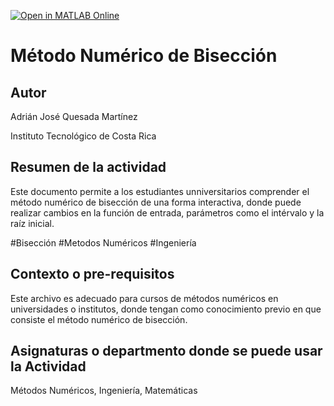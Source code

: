 [![Open in MATLAB Online](https://www.mathworks.com/images/responsive/global/open-in-matlab-online.svg)](https://matlab.mathworks.com/open/github/v1?repo=adriancrc/M-todos-Num-ricos)

# Método Numérico de Bisección

## Autor
Adrián José Quesada Martínez

Instituto Tecnológico de Costa Rica

## Resumen de la actividad
Este documento permite a los estudiantes unniversitarios comprender el método numérico de bisección de una forma interactiva, donde puede realizar cambios en la función de entrada, parámetros como el intérvalo y la raíz inicial. 

#Bisección #Metodos Numéricos #Ingeniería

## Contexto o pre-requisitos
Este archivo es adecuado para cursos de métodos numéricos en universidades o institutos, donde tengan como conocimiento previo en que consiste el método numérico de bisección.

## Asignaturas o departmento donde se puede usar la Actividad
Métodos Numéricos, Ingeniería, Matemáticas
